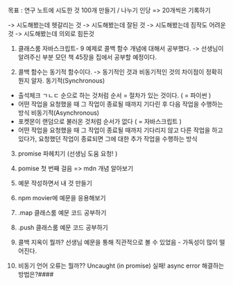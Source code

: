 목표 : 연구 노트에 시도한 것 100개 만들기 / 나누기 인당 
=>  20개씩은 기록하기  

-> 시도해봤는데  헷갈리는 것
-> 시도해봤는데 잘된 것
-> 시도해봤는데 짐작도 어려운것
-> 시도해봤는데 의외로 힘든것


1. 클래스룸 자바스크립트- 9 예제로 콜백 함수 개념에 대해서 공부했다.
-> 선생님이 알려주신 부분 모던 책 45장을 집에서 공부할 예정이다.

2. 콜백 함수는 동기적 함수이다.
-> 동기적인 것과 비동기적인 것의 차이점이 정확히 뭔지 알자.
동기적(Synchronous)
- 출석체크 ㄱㄴㄷ 순으로 하는 것처럼 순서 = 절차가 있는 것이다. ( = 파이썬 )
- 어떤 작업을 요청했을 때 그 작업이 종료될 때까지 기다린 후 다음 작업을 수행하는 방식
비동기적(Asynchronous)
- 포켓몬이 랜덤으로 불러온 것처럼 순서가 없다 ( = 자바스크립트 )
- 어떤 작업을 요청했을 때 그 작업이 종료될 때까지 기다리지 않고 다른 작업을 하고 있다가,
요청했던 작업이 종료되면 그에 대한 추가 작업을 수행하는 방식

3. promise 파헤치기 (선생님 도움 요청! )

4. pomise 첫 번째 걸음 => mdn 개념 알아보기
5. 예문 작성하면서 내 것 만들기
6. npm movier에 예문을 응용해보기 
7. .map 클래스룸 예문 코드 공부하기
8. .push 클래스룸 예문 코드 공부하기
9. 콜백 지옥이 뭘까? 선생님 예문을 통해 직관적으로 볼 수 있었음 - 가독성이 많이 떨어진다.

10. 비동기 언어 오류는 뭘까?? Uncaught (in promise) 실패!
  async error 해결하는방법은?####